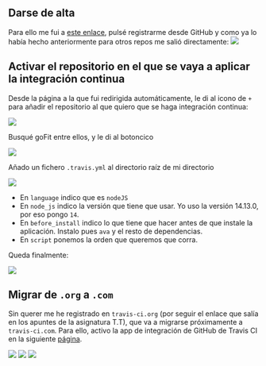 ## Darse de alta
  
Para ello me fui a [este enlace](https://travis-ci.org), pulsé registrarme desde GitHub y como ya lo había hecho anteriormente para otros repos me salió directamente:
![](img/4-1.png) 

##  Activar el repositorio en el que se vaya a aplicar la integración continua

Desde la página a la que fui redirigida automáticamente, le di al icono de `+` para añadir el repositorio al que quiero que se haga integración continua: 

![](img/4-2.png)

Busqué goFit entre ellos, y le di al botoncico 

![](img/4-3.png)

Añado un fichero `.travis.yml` al directorio raíz de mi directorio

![](img/4-4.png) 

- En `language` indico que es `nodeJS`
- En `node_js` indico la versión que tiene que usar. Yo uso la versión 14.13.0, por eso pongo `14`.
- En `before_install` indico lo que tiene que hacer antes de que instale la aplicación. Instalo pues `ava` y el resto de dependencias.
- En `script` ponemos la orden que queremos que corra. 

Queda finalmente:

![](img/4-5.png)

## Migrar de `.org` a `.com`

Sin querer me he registrado en `travis-ci.org` (por seguir el enlace que salía en los apuntes de la asignatura T.T), que va a migrarse próximamente a `travis-ci.com`. Para ello, activo la app de integración de GitHub de Travis CI en la siguiente [página](https://github.com/apps/travis-ci/).

![](img/4-7.png)
![](img/4-8.png)
![](img/4-9.png)